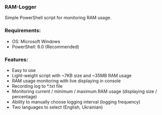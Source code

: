  ### RAM-Logger
 Simple PowerShell script for monitoring RAM usage.
 
 ### Requirements:
 - OS: Microsoft Windows</br>
 - PowerShell: 6.0 (Recommended)
 
 ### Features:
 - Easy to use
 - Light-weight script with ~7KB size and ~35MB RAM usage
 - RAM usage monitoring with live displaying in console
 - Recording log to *.txt file
 - Monitoring current / minimum / maximum RAM usage (displaying size / percentage)
 - Ability to manually choose logging interval (logging frequency)
 - Two languages to select (English, Ukrainian)
 
